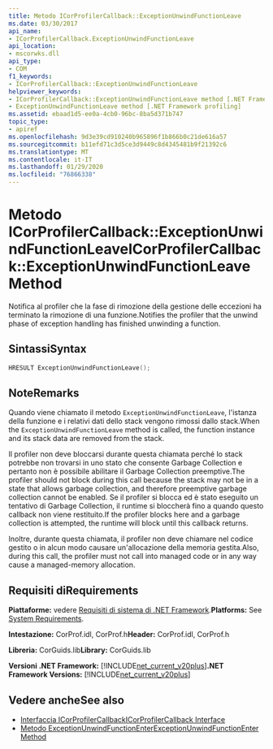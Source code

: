 ```yaml
---
title: Metodo ICorProfilerCallback::ExceptionUnwindFunctionLeave
ms.date: 03/30/2017
api_name:
- ICorProfilerCallback.ExceptionUnwindFunctionLeave
api_location:
- mscorwks.dll
api_type:
- COM
f1_keywords:
- ICorProfilerCallback::ExceptionUnwindFunctionLeave
helpviewer_keywords:
- ICorProfilerCallback::ExceptionUnwindFunctionLeave method [.NET Framework profiling]
- ExceptionUnwindFunctionLeave method [.NET Framework profiling]
ms.assetid: ebaad1d5-ee0a-4cb0-96bc-8ba5d371b747
topic_type:
- apiref
ms.openlocfilehash: 9d3e39cd910240b965896f1b866b0c21de616a57
ms.sourcegitcommit: b11efd71c3d5ce3d9449c8d4345481b9f21392c6
ms.translationtype: MT
ms.contentlocale: it-IT
ms.lasthandoff: 01/29/2020
ms.locfileid: "76866338"
---
```

# <a name="icorprofilercallbackexceptionunwindfunctionleave-method"></a><span data-ttu-id="a7871-102">Metodo ICorProfilerCallback::ExceptionUnwindFunctionLeave</span><span class="sxs-lookup"><span data-stu-id="a7871-102">ICorProfilerCallback::ExceptionUnwindFunctionLeave Method</span></span>
<span data-ttu-id="a7871-103">Notifica al profiler che la fase di rimozione della gestione delle eccezioni ha terminato la rimozione di una funzione.</span><span class="sxs-lookup"><span data-stu-id="a7871-103">Notifies the profiler that the unwind phase of exception handling has finished unwinding a function.</span></span>  
  
## <a name="syntax"></a><span data-ttu-id="a7871-104">Sintassi</span><span class="sxs-lookup"><span data-stu-id="a7871-104">Syntax</span></span>  
  
```cpp  
HRESULT ExceptionUnwindFunctionLeave();  
```  
  
## <a name="remarks"></a><span data-ttu-id="a7871-105">Note</span><span class="sxs-lookup"><span data-stu-id="a7871-105">Remarks</span></span>  
 <span data-ttu-id="a7871-106">Quando viene chiamato il metodo `ExceptionUnwindFunctionLeave`, l'istanza della funzione e i relativi dati dello stack vengono rimossi dallo stack.</span><span class="sxs-lookup"><span data-stu-id="a7871-106">When the `ExceptionUnwindFunctionLeave` method is called, the function instance and its stack data are removed from the stack.</span></span>  
  
 <span data-ttu-id="a7871-107">Il profiler non deve bloccarsi durante questa chiamata perché lo stack potrebbe non trovarsi in uno stato che consente Garbage Collection e pertanto non è possibile abilitare il Garbage Collection preemptive.</span><span class="sxs-lookup"><span data-stu-id="a7871-107">The profiler should not block during this call because the stack may not be in a state that allows garbage collection, and therefore preemptive garbage collection cannot be enabled.</span></span> <span data-ttu-id="a7871-108">Se il profiler si blocca ed è stato eseguito un tentativo di Garbage Collection, il runtime si bloccherà fino a quando questo callback non viene restituito.</span><span class="sxs-lookup"><span data-stu-id="a7871-108">If the profiler blocks here and a garbage collection is attempted, the runtime will block until this callback returns.</span></span>  
  
 <span data-ttu-id="a7871-109">Inoltre, durante questa chiamata, il profiler non deve chiamare nel codice gestito o in alcun modo causare un'allocazione della memoria gestita.</span><span class="sxs-lookup"><span data-stu-id="a7871-109">Also, during this call, the profiler must not call into managed code or in any way cause a managed-memory allocation.</span></span>  
  
## <a name="requirements"></a><span data-ttu-id="a7871-110">Requisiti di</span><span class="sxs-lookup"><span data-stu-id="a7871-110">Requirements</span></span>  
 <span data-ttu-id="a7871-111">**Piattaforme:** vedere [Requisiti di sistema di .NET Framework](../../../../docs/framework/get-started/system-requirements.md).</span><span class="sxs-lookup"><span data-stu-id="a7871-111">**Platforms:** See [System Requirements](../../../../docs/framework/get-started/system-requirements.md).</span></span>  
  
 <span data-ttu-id="a7871-112">**Intestazione:** CorProf.idl, CorProf.h</span><span class="sxs-lookup"><span data-stu-id="a7871-112">**Header:** CorProf.idl, CorProf.h</span></span>  
  
 <span data-ttu-id="a7871-113">**Libreria:** CorGuids.lib</span><span class="sxs-lookup"><span data-stu-id="a7871-113">**Library:** CorGuids.lib</span></span>  
  
 <span data-ttu-id="a7871-114">**Versioni .NET Framework:** [!INCLUDE[net_current_v20plus](../../../../includes/net-current-v20plus-md.md)]</span><span class="sxs-lookup"><span data-stu-id="a7871-114">**.NET Framework Versions:** [!INCLUDE[net_current_v20plus](../../../../includes/net-current-v20plus-md.md)]</span></span>  
  
## <a name="see-also"></a><span data-ttu-id="a7871-115">Vedere anche</span><span class="sxs-lookup"><span data-stu-id="a7871-115">See also</span></span>

- [<span data-ttu-id="a7871-116">Interfaccia ICorProfilerCallback</span><span class="sxs-lookup"><span data-stu-id="a7871-116">ICorProfilerCallback Interface</span></span>](icorprofilercallback-interface.md)
- [<span data-ttu-id="a7871-117">Metodo ExceptionUnwindFunctionEnter</span><span class="sxs-lookup"><span data-stu-id="a7871-117">ExceptionUnwindFunctionEnter Method</span></span>](icorprofilercallback-exceptionunwindfunctionenter-method.md)
